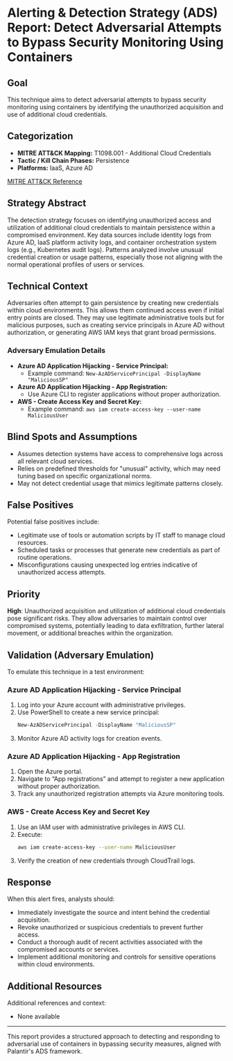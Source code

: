 # Alerting & Detection Strategy (ADS) Report: Detect Adversarial Attempts to Bypass Security Monitoring Using Containers

## Goal
This technique aims to detect adversarial attempts to bypass security monitoring using containers by identifying the unauthorized acquisition and use of additional cloud credentials.

## Categorization
- **MITRE ATT&CK Mapping:** T1098.001 - Additional Cloud Credentials
- **Tactic / Kill Chain Phases:** Persistence
- **Platforms:** IaaS, Azure AD

[MITRE ATT&CK Reference](https://attack.mitre.org/techniques/T1098/001)

## Strategy Abstract
The detection strategy focuses on identifying unauthorized access and utilization of additional cloud credentials to maintain persistence within a compromised environment. Key data sources include identity logs from Azure AD, IaaS platform activity logs, and container orchestration system logs (e.g., Kubernetes audit logs). Patterns analyzed involve unusual credential creation or usage patterns, especially those not aligning with the normal operational profiles of users or services.

## Technical Context
Adversaries often attempt to gain persistence by creating new credentials within cloud environments. This allows them continued access even if initial entry points are closed. They may use legitimate administrative tools but for malicious purposes, such as creating service principals in Azure AD without authorization, or generating AWS IAM keys that grant broad permissions.

### Adversary Emulation Details
- **Azure AD Application Hijacking - Service Principal:** 
  - Example command: `New-AzADServicePrincipal -DisplayName "MaliciousSP"`
- **Azure AD Application Hijacking - App Registration:** 
  - Use Azure CLI to register applications without proper authorization.
- **AWS - Create Access Key and Secret Key:** 
  - Example command: `aws iam create-access-key --user-name MaliciousUser`

## Blind Spots and Assumptions
- Assumes detection systems have access to comprehensive logs across all relevant cloud services.
- Relies on predefined thresholds for "unusual" activity, which may need tuning based on specific organizational norms.
- May not detect credential usage that mimics legitimate patterns closely.

## False Positives
Potential false positives include:
- Legitimate use of tools or automation scripts by IT staff to manage cloud resources.
- Scheduled tasks or processes that generate new credentials as part of routine operations.
- Misconfigurations causing unexpected log entries indicative of unauthorized access attempts.

## Priority
**High**: Unauthorized acquisition and utilization of additional cloud credentials pose significant risks. They allow adversaries to maintain control over compromised systems, potentially leading to data exfiltration, further lateral movement, or additional breaches within the organization.

## Validation (Adversary Emulation)
To emulate this technique in a test environment:

### Azure AD Application Hijacking - Service Principal
1. Log into your Azure account with administrative privileges.
2. Use PowerShell to create a new service principal:  
   ```powershell
   New-AzADServicePrincipal -DisplayName "MaliciousSP"
   ```
3. Monitor Azure AD activity logs for creation events.

### Azure AD Application Hijacking - App Registration
1. Open the Azure portal.
2. Navigate to “App registrations” and attempt to register a new application without proper authorization.
3. Track any unauthorized registration attempts via Azure monitoring tools.

### AWS - Create Access Key and Secret Key
1. Use an IAM user with administrative privileges in AWS CLI.
2. Execute:  
   ```bash
   aws iam create-access-key --user-name MaliciousUser
   ```
3. Verify the creation of new credentials through CloudTrail logs.

## Response
When this alert fires, analysts should:

- Immediately investigate the source and intent behind the credential acquisition.
- Revoke unauthorized or suspicious credentials to prevent further access.
- Conduct a thorough audit of recent activities associated with the compromised accounts or services.
- Implement additional monitoring and controls for sensitive operations within cloud environments.

## Additional Resources
Additional references and context:
- None available

---

This report provides a structured approach to detecting and responding to adversarial use of containers in bypassing security measures, aligned with Palantir's ADS framework.